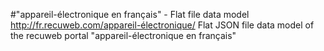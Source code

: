 #"appareil-électronique en français" - Flat file data model
http://fr.recuweb.com/appareil-électronique/
Flat JSON file data model of the recuweb portal "appareil-électronique en français"

